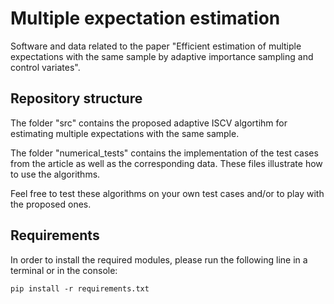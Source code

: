 # Multiple expectation estimation
Software and data related to the paper "Efficient estimation of multiple expectations with the same sample by adaptive importance sampling and control variates".

## Repository structure

The folder "src" contains the proposed adaptive ISCV algortihm for estimating multiple expectations with the same sample.

The folder "numerical_tests" contains the implementation of the test cases from the article as well as the corresponding data. These files illustrate how to use the algorithms. 

Feel free to test these algorithms on your own test cases and/or to play with the proposed ones.

## Requirements

In order to install the required modules, please run the following line in a terminal or in the console:

```
pip install -r requirements.txt
```
